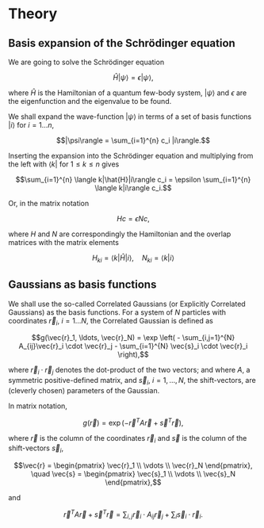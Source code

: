 # Theory

## Basis expansion of the Schrödinger equation

We are going to solve the Schrödinger equation

```math
\hat{H}|\psi\rangle = \epsilon|\psi\rangle,
```

where $\hat{H}$ is the Hamiltonian of a quantum few-body system, $|\psi\rangle$ and $\epsilon$ are the eigenfunction and the eigenvalue to be found.

We shall expand the wave-function $|\psi\rangle$ in terms of a set of basis functions $|i\rangle$ for $i = 1 \ldots n$,

```math
|\psi\rangle = \sum_{i=1}^{n} c_i |i\rangle.
```

Inserting the expansion into the Schrödinger equation and multiplying from the left with $\langle k|$ for $1 \leq k \leq n$ gives

```math
\sum_{i=1}^{n} \langle k|\hat{H}|i\rangle c_i = \epsilon \sum_{i=1}^{n} \langle k|i\rangle c_i.
```

Or, in the matrix notation

```math
Hc = \epsilon Nc,
```

where $H$ and $N$ are correspondingly the Hamiltonian and the overlap matrices with the matrix elements

```math
H_{ki} = \langle k|\hat{H}|i\rangle, \quad N_{ki} = \langle k|i\rangle
```

## Gaussians as basis functions

We shall use the so-called Correlated Gaussians (or Explicitly Correlated Gaussians) as the basis functions. For a system of $N$ particles with coordinates $\vec{r}_i$, $i = 1 \ldots N$, the Correlated Gaussian is defined as

```math
g(\vec{r}_1, \ldots, \vec{r}_N) = \exp \left( - \sum_{i,j=1}^{N} A_{ij}\vec{r}_i \cdot \vec{r}_j - \sum_{i=1}^{N} \vec{s}_i \cdot \vec{r}_i \right),
```

where $\vec{r}_i \cdot \vec{r}_j$ denotes the dot-product of the two vectors; and where $A$, a symmetric positive-defined matrix, and $\vec{s}_i$, $i=1,\ldots,N$, the shift-vectors, are (cleverly chosen) parameters of the Gaussian.

In matrix notation,

```math
g(\vec{r}) = \exp \left( -\vec{r}^T A \vec{r} + \vec{s}^T \vec{r} \right),
```

where $\vec{r}$ is the column of the coordinates $\vec{r}_i$ and $\vec{s}$ is the column of the shift-vectors $\vec{s}_i$,

```math
\vec{r} =
\begin{pmatrix}
\vec{r}_1 \\
\vdots \\
\vec{r}_N
\end{pmatrix}, \quad
\vec{s} =
\begin{pmatrix}
\vec{s}_1 \\
\vdots \\
\vec{s}_N
\end{pmatrix},
```

and

```math
\vec{r}^T A \vec{r} + \vec{s}^T \vec{r} = \sum_{i,j} \vec{r}_i \cdot A_{ij}\vec{r}_j + \sum_i \vec{s}_i \cdot \vec{r}_i.
```
